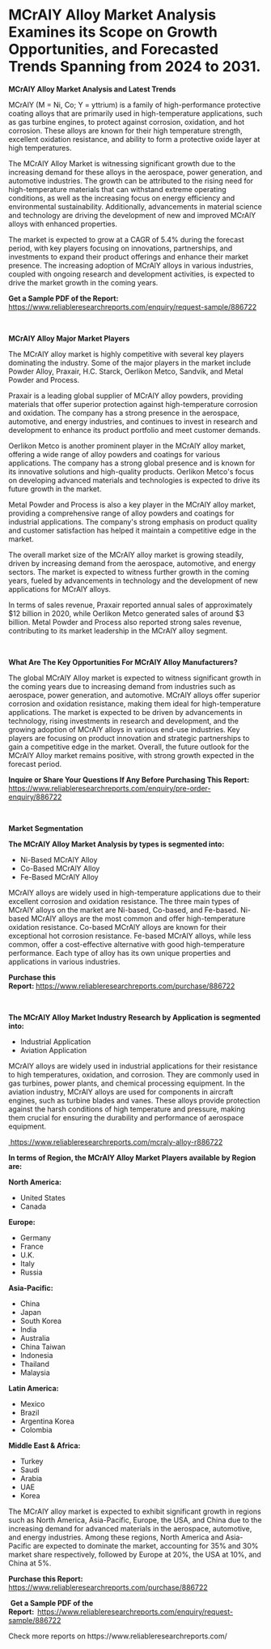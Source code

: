 <p><h1>MCrAlY Alloy Market Analysis Examines its Scope on Growth Opportunities, and Forecasted Trends Spanning from 2024 to 2031.</h1></p><p><strong>MCrAlY Alloy Market Analysis and Latest Trends</strong></p>
<p><p>MCrAlY (M = Ni, Co; Y = yttrium) is a family of high-performance protective coating alloys that are primarily used in high-temperature applications, such as gas turbine engines, to protect against corrosion, oxidation, and hot corrosion. These alloys are known for their high temperature strength, excellent oxidation resistance, and ability to form a protective oxide layer at high temperatures.</p><p>The MCrAlY Alloy Market is witnessing significant growth due to the increasing demand for these alloys in the aerospace, power generation, and automotive industries. The growth can be attributed to the rising need for high-temperature materials that can withstand extreme operating conditions, as well as the increasing focus on energy efficiency and environmental sustainability. Additionally, advancements in material science and technology are driving the development of new and improved MCrAlY alloys with enhanced properties.</p><p>The market is expected to grow at a CAGR of 5.4% during the forecast period, with key players focusing on innovations, partnerships, and investments to expand their product offerings and enhance their market presence. The increasing adoption of MCrAlY alloys in various industries, coupled with ongoing research and development activities, is expected to drive the market growth in the coming years.</p></p>
<p><strong>Get a Sample PDF of the Report:&nbsp;</strong> <a href="https://www.reliableresearchreports.com/enquiry/request-sample/886722">https://www.reliableresearchreports.com/enquiry/request-sample/886722</a></p>
<p>&nbsp;</p>
<p><strong>MCrAlY Alloy Major Market Players</strong></p>
<p><p>The MCrAlY alloy market is highly competitive with several key players dominating the industry. Some of the major players in the market include Powder Alloy, Praxair, H.C. Starck, Oerlikon Metco, Sandvik, and Metal Powder and Process.</p><p>Praxair is a leading global supplier of MCrAlY alloy powders, providing materials that offer superior protection against high-temperature corrosion and oxidation. The company has a strong presence in the aerospace, automotive, and energy industries, and continues to invest in research and development to enhance its product portfolio and meet customer demands.</p><p>Oerlikon Metco is another prominent player in the MCrAlY alloy market, offering a wide range of alloy powders and coatings for various applications. The company has a strong global presence and is known for its innovative solutions and high-quality products. Oerlikon Metco's focus on developing advanced materials and technologies is expected to drive its future growth in the market.</p><p>Metal Powder and Process is also a key player in the MCrAlY alloy market, providing a comprehensive range of alloy powders and coatings for industrial applications. The company's strong emphasis on product quality and customer satisfaction has helped it maintain a competitive edge in the market.</p><p>The overall market size of the MCrAlY alloy market is growing steadily, driven by increasing demand from the aerospace, automotive, and energy sectors. The market is expected to witness further growth in the coming years, fueled by advancements in technology and the development of new applications for MCrAlY alloys.</p><p>In terms of sales revenue, Praxair reported annual sales of approximately $12 billion in 2020, while Oerlikon Metco generated sales of around $3 billion. Metal Powder and Process also reported strong sales revenue, contributing to its market leadership in the MCrAlY alloy segment.</p></p>
<p>&nbsp;</p>
<p><strong>What Are The Key Opportunities For MCrAlY Alloy Manufacturers?</strong></p>
<p><p>The global MCrAlY Alloy market is expected to witness significant growth in the coming years due to increasing demand from industries such as aerospace, power generation, and automotive. MCrAlY alloys offer superior corrosion and oxidation resistance, making them ideal for high-temperature applications. The market is expected to be driven by advancements in technology, rising investments in research and development, and the growing adoption of MCrAlY alloys in various end-use industries. Key players are focusing on product innovation and strategic partnerships to gain a competitive edge in the market. Overall, the future outlook for the MCrAlY Alloy market remains positive, with strong growth expected in the forecast period.</p></p>
<p><strong>Inquire or Share Your Questions If Any Before Purchasing This Report:</strong> <a href="https://www.reliableresearchreports.com/enquiry/pre-order-enquiry/886722">https://www.reliableresearchreports.com/enquiry/pre-order-enquiry/886722</a></p>
<p>&nbsp;</p>
<p><strong>Market Segmentation</strong></p>
<p><strong>The MCrAlY Alloy Market Analysis by types is segmented into:</strong></p>
<p><ul><li>Ni-Based MCrAlY Alloy</li><li>Co-Based MCrAlY Alloy</li><li>Fe-Based MCrAlY Alloy</li></ul></p>
<p><p>MCrAlY alloys are widely used in high-temperature applications due to their excellent corrosion and oxidation resistance. The three main types of MCrAlY alloys on the market are Ni-based, Co-based, and Fe-based. Ni-based MCrAlY alloys are the most common and offer high-temperature oxidation resistance. Co-based MCrAlY alloys are known for their exceptional hot corrosion resistance. Fe-based MCrAlY alloys, while less common, offer a cost-effective alternative with good high-temperature performance. Each type of alloy has its own unique properties and applications in various industries.</p></p>
<p><strong>Purchase this Report:&nbsp;</strong><a href="https://www.reliableresearchreports.com/purchase/886722">https://www.reliableresearchreports.com/purchase/886722</a></p>
<p>&nbsp;</p>
<p><strong>The MCrAlY Alloy Market Industry Research by Application is segmented into:</strong></p>
<p><ul><li>Industrial Application</li><li>Aviation Application</li></ul></p>
<p><p>MCrAlY alloys are widely used in industrial applications for their resistance to high temperatures, oxidation, and corrosion. They are commonly used in gas turbines, power plants, and chemical processing equipment. In the aviation industry, MCrAlY alloys are used for components in aircraft engines, such as turbine blades and vanes. These alloys provide protection against the harsh conditions of high temperature and pressure, making them crucial for ensuring the durability and performance of aerospace equipment.</p></p>
<p><a href="https://www.reliableresearchreports.com/mcraly-alloy-r886722">&nbsp;https://www.reliableresearchreports.com/mcraly-alloy-r886722</a></p>
<p><strong>In terms of Region, the MCrAlY Alloy Market Players available by Region are:</strong></p>
<p>
    <p> <strong> North America: </strong>
        <ul>
            <li>United States</li>
            <li>Canada</li>
        </ul>
        </p> 
    <p> <strong> Europe: </strong>
        <ul>
            <li>Germany</li>
            <li>France</li>
            <li>U.K.</li>
            <li>Italy</li>
            <li>Russia</li>
        </ul>
        </p> 
    <p> <strong> Asia-Pacific: </strong>
        <ul>
            <li>China</li>
            <li>Japan</li>
            <li>South Korea</li>
            <li>India</li>
            <li>Australia</li>
            <li>China Taiwan</li>
            <li>Indonesia</li>
            <li>Thailand</li>
            <li>Malaysia</li>
        </ul>
        </p> 
    <p> <strong> Latin America: </strong>
        <ul>
            <li>Mexico</li>
            <li>Brazil</li>
            <li>Argentina Korea</li>
            <li>Colombia</li>
        </ul>
        </p> 
    <p> <strong> Middle East & Africa: </strong>
        <ul>
            <li>Turkey</li>
            <li>Saudi</li>
            <li>Arabia</li>
            <li>UAE</li>
            <li>Korea</li>
        </ul>
    </p>
    </p>
<p><p>The MCrAlY alloy market is expected to exhibit significant growth in regions such as North America, Asia-Pacific, Europe, the USA, and China due to the increasing demand for advanced materials in the aerospace, automotive, and energy industries. Among these regions, North America and Asia-Pacific are expected to dominate the market, accounting for 35% and 30% market share respectively, followed by Europe at 20%, the USA at 10%, and China at 5%.</p></p>
<p><strong>Purchase this Report: </strong><a href="https://www.reliableresearchreports.com/purchase/886722">https://www.reliableresearchreports.com/purchase/886722</a></p>
<p>&nbsp;<strong>Get a Sample PDF of the Report:&nbsp;&nbsp;</strong><a href="https://www.reliableresearchreports.com/enquiry/request-sample/886722">https://www.reliableresearchreports.com/enquiry/request-sample/886722</a></p>
<p><strong></strong></p>
<p>Check more reports on https://www.reliableresearchreports.com/</p>